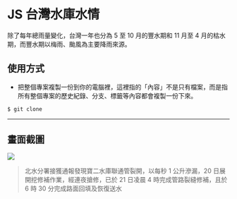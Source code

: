 # JS 台灣水庫水情

除了每年總雨量變化，台灣一年也分為 5 至 10 月的豐水期和 11 月至 4 月的枯水期，而豐水期以梅雨、颱風為主要降雨來源。

## 使用方式
- 把整個專案複製一份到你的電腦裡，這裡指的「內容」不是只有檔案，而是指所有整個專案的歷史紀錄、分支、標籤等內容都會複製一份下來。
```sh
$ git clone
```

----

## 畫面截圖
![](https://i.imgur.com/Pt8pcZ5.png)
> 北水分署接獲通報發現寶二水庫聯通管裂開，以每秒 1 公升滲漏，20 日展開挖修補作業，經連夜搶修，已於 21 日凌晨 4 時完成管路裂縫修補，且於 6 時 30 分完成路面回填及恢復送水
